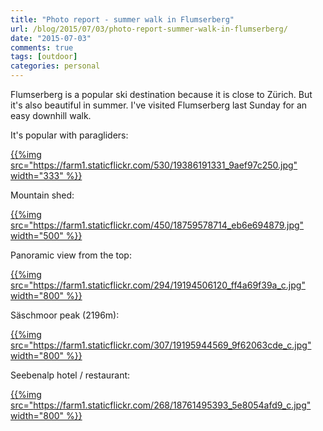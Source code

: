 ```yaml
---
title: "Photo report - summer walk in Flumserberg"
url: /blog/2015/07/03/photo-report-summer-walk-in-flumserberg/
date: "2015-07-03"
comments: true
tags: [outdoor]
categories: personal
---
```


Flumserberg is a popular ski destination because it is close to Zürich. But it's also beautiful in summer. I've visited Flumserberg last Sunday for an easy downhill walk.

It's popular with paragliders:

[{{%img src="https://farm1.staticflickr.com/530/19386191331_9aef97c250.jpg" width="333" %}}](https://www.flickr.com/photos/tentaclephotos/19386191331)

Mountain shed:

[{{%img src="https://farm1.staticflickr.com/450/18759578714_eb6e694879.jpg" width="500" %}}](https://www.flickr.com/photos/tentaclephotos/18759578714)

Panoramic view from the top:

[{{%img src="https://farm1.staticflickr.com/294/19194506120_ff4a69f39a_c.jpg" width="800" %}}](https://www.flickr.com/photos/tentaclephotos/19194506120)

Säschmoor peak (2196m):

[{{%img src="https://farm1.staticflickr.com/307/19195944569_9f62063cde_c.jpg" width="800" %}}](https://www.flickr.com/photos/tentaclephotos/19195944569)

Seebenalp hotel / restaurant:

[{{%img src="https://farm1.staticflickr.com/268/18761495393_5e8054afd9_c.jpg" width="800" %}}](https://www.flickr.com/photos/tentaclephotos/18761495393)